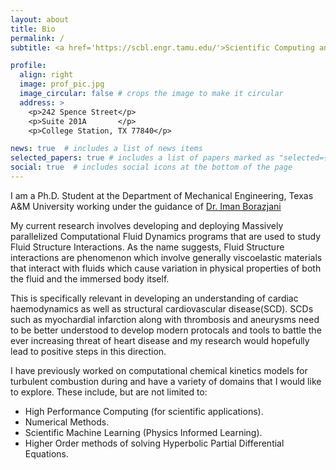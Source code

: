 ```yaml
---
layout: about
title: Bio
permalink: /
subtitle: <a href='https://scbl.engr.tamu.edu/'>Scientific Computing and Biofluids Lab, Texas A&M University </a>.

profile:
  align: right
  image: prof_pic.jpg
  image_circular: false # crops the image to make it circular
  address: >
    <p>242 Spence Street</p>
    <p>Suite 201A       </p>
    <p>College Station, TX 77840</p>

news: true  # includes a list of news items
selected_papers: true # includes a list of papers marked as "selected={true}"
social: true  # includes social icons at the bottom of the page
---
```

I am a Ph.D. Student at the Department of Mechanical Engineering, Texas A&M University working under the guidance of <a href='https://engineering.tamu.edu/mechanical/profiles/borazjani-iman.html'> Dr. Iman Borazjani </a>

My current research involves developing and deploying Massively parallelized Computational Fluid Dynamics programs that are used to study Fluid Structure Interactions. As the name suggests, Fluid Structure interactions are phenomenon which involve generally viscoelastic materials that interact with fluids which cause variation in physical properties of both the fluid and the immersed body itself.

This is  specifically relevant in developing an understanding of cardiac haemodynamics as well as structural cardiovascular disease(SCD). SCDs such as myochardial infarction along with thrombosis and aneurysms need to be better understood to develop  modern protocals and tools to battle the ever increasing threat of heart disease and my research would hopefully lead to positive steps in this direction.

I have previously worked on computational chemical kinetics models for turbulent combustion during and have a variety of domains that I would like to explore. These include, but are not limited to: 

 - High Performance Computing (for scientific applications).
 - Numerical Methods. 
 - Scientific Machine Learning (Physics Informed Learning).
 - Higher Order methods of solving Hyperbolic Partial Differential Equations.
